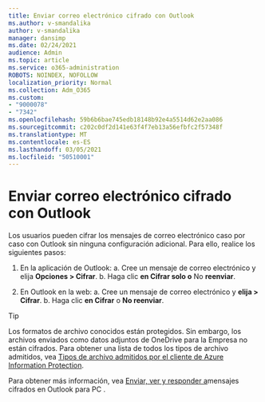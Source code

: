 ```yaml
---
title: Enviar correo electrónico cifrado con Outlook
ms.author: v-smandalika
author: v-smandalika
manager: dansimp
ms.date: 02/24/2021
audience: Admin
ms.topic: article
ms.service: o365-administration
ROBOTS: NOINDEX, NOFOLLOW
localization_priority: Normal
ms.collection: Adm_O365
ms.custom:
- "9000078"
- "7342"
ms.openlocfilehash: 59b6b6bae745edb18148b92e4a5514d62e2aa086
ms.sourcegitcommit: c202c0df2d141e63f4f7eb13a56efbfc2f57348f
ms.translationtype: MT
ms.contentlocale: es-ES
ms.lasthandoff: 03/05/2021
ms.locfileid: "50510001"
---
```

# <a name="send-encrypted-email-using-outlook"></a>Enviar correo electrónico cifrado con Outlook

Los usuarios pueden cifrar los mensajes de correo electrónico caso por caso con Outlook sin ninguna configuración adicional. Para ello, realice los siguientes pasos:

1. En la aplicación de Outlook: a. Cree un mensaje de correo electrónico y elija **Opciones > Cifrar**. 
    b. Haga clic **en Cifrar solo o** No **reenviar**.

2. En Outlook en la web: a. Cree un mensaje de correo electrónico y **elija > Cifrar**.
    b. Haga clic **en Cifrar** o **No reenviar**.

> [!TIP]
> Los formatos de archivo conocidos están protegidos. Sin embargo, los archivos enviados como datos adjuntos de OneDrive para la Empresa no están cifrados. Para obtener una lista de todos los tipos de archivo admitidos, vea [Tipos de archivo admitidos por el cliente de Azure Information Protection](https://docs.microsoft.com/azure/information-protection/rms-client/client-admin-guide-file-types).

Para obtener más información, vea [Enviar, ver y responder a](https://support.microsoft.com/topic/send-view-and-reply-to-encrypted-messages-in-outlook-for-pc-eaa43495-9bbb-4fca-922a-df90dee51980)mensajes cifrados en Outlook para PC .



